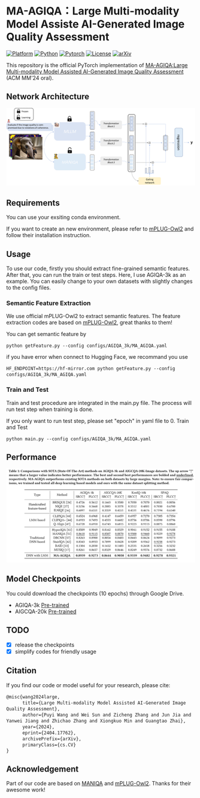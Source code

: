 # MA-AGIQA：Large Multi-modality Model Assiste AI-Generated Image Quality Assessment
[![Platform](https://img.shields.io/badge/Platform-linux-lightgrey?logo=linux)](https://www.linux.org/)
[![Python](https://img.shields.io/badge/Python-3.9%2B-orange?logo=python)](https://www.python.org/)
[![Pytorch](https://img.shields.io/badge/PyTorch-1.13%2B-brightgree?logo=PyTorch)](https://pytorch.org/)
[![License](https://img.shields.io/badge/License-Apache%202.0-blue.svg)](https://github.com/wangpuyi/MA-AGIQA)
[![arXiv](https://img.shields.io/badge/build-paper-red?logo=arXiv&label=arXiv)](https://arxiv.org/abs/2404.17762)


This repository is the official PyTorch implementation of [MA-AGIQA:Large Multi-modality Model Assisted AI-Generated Image Quality Assessment](https://arxiv.org/abs/2404.17762) (ACM MM'24 oral).

## Network Architecture
![image.png](src/framework.png)

## Requirements 
You can use your exsiting conda environment.

If you want to create an new environment, please refer to [mPLUG-Owl2](https://github.com/X-PLUG/mPLUG-Owl/tree/main/mPLUG-Owl2#install) and follow their installation instruction.

## Usage
To use our code, firstly you should extract fine-grained semantic features. After that, you can run the train or test steps.
Here, I use AGIQA-3k as an example. You can easily change to your own datasets with slightly changes to the config files.
### Semantic Feature Extraction
We use official mPLUG-Owl2 to extract semantic features. The feature extraction codes are based on [mPLUG-Owl2](https://github.com/X-PLUG/mPLUG-Owl/tree/main/mPLUG-Owl2), great thanks to them!

You can get semantic feature by
```shell 
python getFeature.py --config configs/AGIQA_3k/MA_AGIQA.yaml
```
if you have error when connect to Hugging Face, we recommand you use
```shell 
HF_ENDPOINT=https://hf-mirror.com python getFeature.py --config configs/AGIQA_3k/MA_AGIQA.yaml
```
### Train and Test
Train and test procedure are integrated in the main.py file. The process will run test step when training is done. 

If you only want to run test step, please set "epoch" in yaml file to 0.
Train and Test
```shell 
python main.py --config configs/AGIQA_3k/MA_AGIQA.yaml
```
## Performance
![image.png](src/sota.png)

## Model Checkpoints
You could download the checkpoints (10 epochs) through Google Drive.
- AGIQA-3k [Pre-trained](https://drive.google.com/file/d/1xIH7172GMRtY2lzIu2JClVdOB6_oSMX7/view?usp=drive_link)
- AIGCQA-20k [Pre-trained](https://drive.google.com/file/d/1nKVcmBw-K9nS4tplZhMwHySpyy8ToAzK/view?usp=sharing)

## TODO 
- [x] release the checkpoints
- [x] simplify codes for friendly usage

## Citation
If you find our code or model useful for your research, please cite:
```
@misc{wang2024large,
      title={Large Multi-modality Model Assisted AI-Generated Image Quality Assessment}, 
      author={Puyi Wang and Wei Sun and Zicheng Zhang and Jun Jia and Yanwei Jiang and Zhichao Zhang and Xiongkuo Min and Guangtao Zhai},
      year={2024},
      eprint={2404.17762},
      archivePrefix={arXiv},
      primaryClass={cs.CV}
}
```

## Acknowledgement
Part of our code are based on [MANIQA](https://github.com/IIGROUP/MANIQA) and [mPLUG-Owl2](https://github.com/X-PLUG/mPLUG-Owl/tree/main/mPLUG-Owl2). Thanks for their awesome work!
